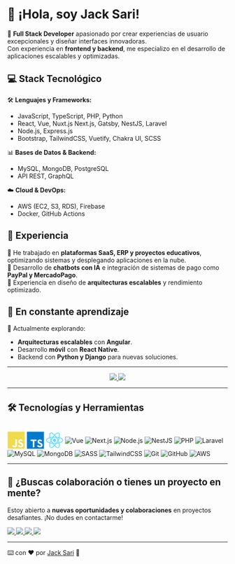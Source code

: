 # 👋 ¡Hola, soy Jack Sari!  

🚀 **Full Stack Developer** apasionado por crear experiencias de usuario excepcionales y diseñar interfaces innovadoras.  
Con experiencia en **frontend y backend**, me especializo en el desarrollo de aplicaciones escalables y optimizadas.  

## 💻 Stack Tecnológico  
🛠 **Lenguajes y Frameworks:**  
- JavaScript, TypeScript, PHP, Python 
- React, Vue, Nuxt.js Next.js, Gatsby, NestJS, Laravel  
- Node.js, Express.js  
- Bootstrap, TailwindCSS, Vuetify, Chakra UI, SCSS

📊 **Bases de Datos & Backend:**  
- MySQL, MongoDB, PostgreSQL  
- API REST, GraphQL  

☁️ **Cloud & DevOps:**  
- AWS (EC2, S3, RDS), Firebase  
- Docker, GitHub Actions  

## 🎯 Experiencia  
🔹 He trabajado en **plataformas SaaS, ERP y proyectos educativos**, optimizando sistemas y desplegando aplicaciones en la nube.  
🔹 Desarrollo de **chatbots con IA** e integración de sistemas de pago como **PayPal y MercadoPago**.  
🔹 Experiencia en diseño de **arquitecturas escalables** y rendimiento optimizado.  

## 🌱 En constante aprendizaje  
📌 Actualmente explorando:  
- **Arquitecturas escalables** con **Angular**.  
- Desarrollo **móvil** con **React Native**.  
- Backend con **Python y Django** para nuevas soluciones.   

---

<div align="center">
  <a href="https://github.com/jacksari">
    <img height="180em" src="https://github-readme-stats.vercel.app/api?username=jacksari&show_icons=true&theme=dark&include_all_commits=true&count_private=true"/>
    <img height="180em" src="https://github-readme-stats.vercel.app/api/top-langs/?username=jacksari&layout=compact&langs_count=7&theme=dark"/>
  </a>
</div>

---

## 🛠 Tecnologías y Herramientas  

<div style="display: inline_block"><br>
  <img align="center" alt="JavaScript" height="40" width="40" src="https://raw.githubusercontent.com/devicons/devicon/master/icons/javascript/javascript-plain.svg">
  <img align="center" alt="TypeScript" height="40" width="40" src="https://raw.githubusercontent.com/devicons/devicon/master/icons/typescript/typescript-plain.svg">
  <img align="center" alt="React" height="40" width="40" src="https://raw.githubusercontent.com/devicons/devicon/master/icons/react/react-original.svg">
  <img align="center" alt="Vue" height="40" width="40" src="https://cdn.jsdelivr.net/gh/devicons/devicon/icons/vuejs/vuejs-original.svg">
  <img align="center" alt="Next.js" height="40" width="40" src="https://cdn.jsdelivr.net/gh/devicons/devicon/icons/nextjs/nextjs-original.svg">
  <!-- <img align="center" alt="Gatsby" height="40" width="40" src="https://cdn.jsdelivr.net/gh/devicons/devicon/icons/gatsby/gatsby-plain.svg"> -->
  <img align="center" alt="Node.js" height="40" width="40" src="https://cdn.jsdelivr.net/gh/devicons/devicon/icons/nodejs/nodejs-original.svg">
  <img align="center" alt="NestJS" height="40" width="40" src="https://upload.wikimedia.org/wikipedia/commons/a/a8/NestJS.svg">
  <img align="center" alt="PHP" height="40" width="40" src="https://cdn.jsdelivr.net/gh/devicons/devicon/icons/php/php-original.svg">
  <img align="center" alt="Laravel" height="40" width="40" src="https://upload.wikimedia.org/wikipedia/commons/thumb/9/9a/Laravel.svg/1969px-Laravel.svg.png">
  <img align="center" alt="MySQL" height="40" width="40" src="https://cdn.jsdelivr.net/gh/devicons/devicon/icons/mysql/mysql-original.svg">
  <img align="center" alt="MongoDB" height="40" width="40" src="https://cdn.jsdelivr.net/gh/devicons/devicon/icons/mongodb/mongodb-original.svg">
  <img align="center" alt="SASS" height="40" width="40" src="https://cdn.jsdelivr.net/gh/devicons/devicon/icons/sass/sass-original.svg">
  <img align="center" alt="TailwindCSS" height="40" width="40" src="https://www.svgrepo.com/show/374118/tailwind.svg">
  <img align="center" alt="Git" height="40" width="40" src="https://cdn.jsdelivr.net/gh/devicons/devicon/icons/git/git-original.svg">
  <img align="center" alt="GitHub" height="40" width="40" src="https://cdn.jsdelivr.net/gh/devicons/devicon/icons/github/github-original.svg">
  <img align="center" alt="AWS" height="40" width="40" src="https://www.svgrepo.com/show/353443/aws.svg">
  
</div>

---

## 🚀 ¿Buscas colaboración o tienes un proyecto en mente?  
Estoy abierto a **nuevas oportunidades y colaboraciones** en proyectos desafiantes. ¡No dudes en contactarme!  



<div> 
  <a href="https://www.youtube.com/channel/UCUH2MeUHk0Vg7LGGz2v_Q5w" target="_blank">
    <img src="https://img.shields.io/badge/YouTube-FF0000?style=for-the-badge&logo=youtube&logoColor=white">
  </a>
  <a href="https://twitter.com/sari_jack" target="_blank">
    <img src="https://img.shields.io/badge/Twitter-1DA1F2?style=for-the-badge&logo=twitter&logoColor=white">
  </a> 
  <a href="mailto:contatojacksari@gmail.com">
    <img src="https://img.shields.io/badge/Gmail-D14836?style=for-the-badge&logo=gmail&logoColor=white">
  </a>
  <a href="https://www.linkedin.com/in/jacksari/" target="_blank">
    <img src="https://img.shields.io/badge/LinkedIn-0077B5?style=for-the-badge&logo=linkedin&logoColor=white">
  </a>
</div>

---

⌨️ con ❤️ por [Jack Sari](https://www.jacksari.com/) 👋

